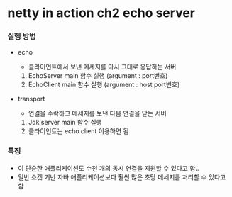 # netty in action ch2 echo server 


### 실행 방법
- echo 
  - 클라이언트에서 보낸 메세지를 다시 그대로 응답하는 서버
  1. EchoServer main 함수 실행 (argument : port번호)
  2. EchoClient main 함수 실행 (argument : host port번호)

- transport
   - 연결을 수락하고 메세지를 보낸 다음 연결을 닫는 서버
  1. Jdk server main 함수 실행
  2. 클라이언트는 echo client 이용하면 됨


### 특징
- 이 단순한 애플리케이션도 수천 개의 동시 연결을 지원할 수 있다고 함..
- 일반 소켓 기반 자바 애플리케이션보다 훨씬 많은 초당 메세지를 처리할 수 있다고 함
